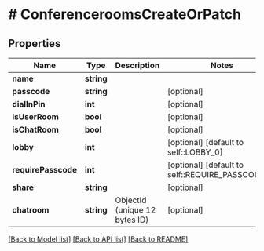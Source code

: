 # # ConferenceroomsCreateOrPatch

## Properties

Name | Type | Description | Notes
------------ | ------------- | ------------- | -------------
**name** | **string** |  |
**passcode** | **string** |  | [optional]
**dialInPin** | **int** |  | [optional]
**isUserRoom** | **bool** |  | [optional]
**isChatRoom** | **bool** |  | [optional]
**lobby** | **int** |  | [optional] [default to self::LOBBY_0]
**requirePasscode** | **int** |  | [optional] [default to self::REQUIRE_PASSCODE_0]
**share** | **string** |  | [optional]
**chatroom** | **string** | ObjectId (unique 12 bytes ID) | [optional]

[[Back to Model list]](../../README.md#models) [[Back to API list]](../../README.md#endpoints) [[Back to README]](../../README.md)
